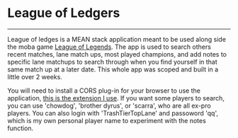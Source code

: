 # League of Ledgers
---------------
League of ledges is a MEAN stack application meant to be used along side the moba game [League of Legends](http://play.na.leagueoflegends.com/en_US). The app is used to search others recent matches, lane match ups, most played champions, and add notes to specific lane matchups to search through when you find yourself in that same match up at a later date. This whole app was scoped and built in a little over 2 weeks.

You will need to install a CORS plug-in for your browser to use the application, [this is the extension I use](https://chrome.google.com/webstore/detail/cors-toggle/omcncfnpmcabckcddookmnajignpffnh?hl=en). If you want some players to search, you can use 'chowdog', 'brother dyrus', or 'scarra', who are all ex-pro players. You can also login with 'TrashTierTopLane' and passoword 'qq', which is my own personal player name to experiment with the notes function.

